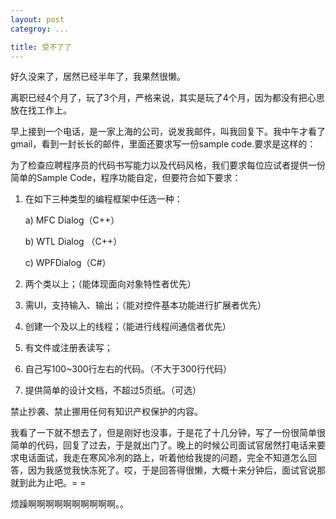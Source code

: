 ```yaml
---
layout: post
categroy: ...

title: 受不了了
---
```


好久没来了，居然已经半年了，我果然很懒。

离职已经4个月了，玩了3个月，严格来说，其实是玩了4个月，因为都没有把心思放在找工作上。

早上接到一个电话，是一家上海的公司，说发我邮件，叫我回复下。我中午才看了gmail，看到一封长长的邮件，里面还要求写一份sample code.要求是这样的：

为了检查应聘程序员的代码书写能力以及代码风格，我们要求每位应试者提供一份简单的Sample Code，程序功能自定，但要符合如下要求：

1.  在如下三种类型的编程框架中任选一种：

	a)   MFC Dialog（C++）

	b)   WTL Dialog （C++）

	c)   WPFDialog（C#）

2.    两个类以上；（能体现面向对象特性者优先）

3.    需UI，支持输入、输出；（能对控件基本功能进行扩展者优先）

4.    创建一个及以上的线程；（能进行线程间通信者优先）

5.    有文件或注册表读写；

6.    自己写100~300行左右的代码。（不大于300行代码）

7.    提供简单的设计文档，不超过5页纸。（可选）

禁止抄袭、禁止挪用任何有知识产权保护的内容。


我看了一下就不想去了，但是刚好也没事，于是花了十几分钟，写了一份很简单很简单的代码，回复了过去，于是就出门了。晚上的时候公司面试官居然打电话来要求电话面试，我走在寒风冷冽的路上，听着他给我提的问题，完全不知道怎么回答，因为我感觉我快冻死了。哎，于是回答得很懒，大概十来分钟后，面试官说那就到此为止吧。= =

烦躁啊啊啊啊啊啊啊啊啊啊。。